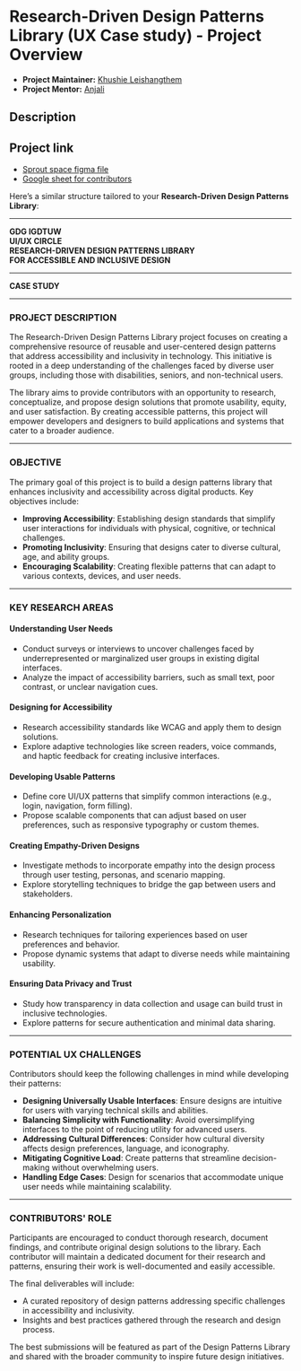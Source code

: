 # Research-Driven Design Patterns Library (UX Case study) - Project Overview
- **Project Maintainer:** [Khushie Leishangthem](https://github.com/Khushie134)
- **Project Mentor:** [Anjali](https://github.com/GLITCH-in-MATRIX9)

## Description


## Project link
- [Sprout space figma file](https://www.figma.com/design/mDOKLbBSlvfb6nGnWs4JZs/Research-Driven-Design-Patterns?node-id=1-2&t=8MeeV6zhTHcnHHYM-1)
- [Google sheet for contributors](https://docs.google.com/spreadsheets/d/1mdmnvTF9U8FHclVNwVpP0xf7w8xcWI_W7S656sLAKhs/edit?usp=sharing)


Here’s a similar structure tailored to your **Research-Driven Design Patterns Library**:

---

**GDG IGDTUW**  
**UI/UX CIRCLE**  
**RESEARCH-DRIVEN DESIGN PATTERNS LIBRARY**  
**FOR ACCESSIBLE AND INCLUSIVE DESIGN**  
___  
**CASE STUDY**  

---

### **PROJECT DESCRIPTION**  
The Research-Driven Design Patterns Library project focuses on creating a comprehensive resource of reusable and user-centered design patterns that address accessibility and inclusivity in technology. This initiative is rooted in a deep understanding of the challenges faced by diverse user groups, including those with disabilities, seniors, and non-technical users.  

The library aims to provide contributors with an opportunity to research, conceptualize, and propose design solutions that promote usability, equity, and user satisfaction. By creating accessible patterns, this project will empower developers and designers to build applications and systems that cater to a broader audience.  

---

### **OBJECTIVE**  
The primary goal of this project is to build a design patterns library that enhances inclusivity and accessibility across digital products. Key objectives include:  

- **Improving Accessibility**: Establishing design standards that simplify user interactions for individuals with physical, cognitive, or technical challenges.  
- **Promoting Inclusivity**: Ensuring that designs cater to diverse cultural, age, and ability groups.  
- **Encouraging Scalability**: Creating flexible patterns that can adapt to various contexts, devices, and user needs.  

---

### **KEY RESEARCH AREAS**  

#### **Understanding User Needs**  
- Conduct surveys or interviews to uncover challenges faced by underrepresented or marginalized user groups in existing digital interfaces.  
- Analyze the impact of accessibility barriers, such as small text, poor contrast, or unclear navigation cues.  

#### **Designing for Accessibility**  
- Research accessibility standards like WCAG and apply them to design solutions.  
- Explore adaptive technologies like screen readers, voice commands, and haptic feedback for creating inclusive interfaces.  

#### **Developing Usable Patterns**  
- Define core UI/UX patterns that simplify common interactions (e.g., login, navigation, form filling).  
- Propose scalable components that can adjust based on user preferences, such as responsive typography or custom themes.  

#### **Creating Empathy-Driven Designs**  
- Investigate methods to incorporate empathy into the design process through user testing, personas, and scenario mapping.  
- Explore storytelling techniques to bridge the gap between users and stakeholders.  

#### **Enhancing Personalization**  
- Research techniques for tailoring experiences based on user preferences and behavior.  
- Propose dynamic systems that adapt to diverse needs while maintaining usability.  

#### **Ensuring Data Privacy and Trust**  
- Study how transparency in data collection and usage can build trust in inclusive technologies.  
- Explore patterns for secure authentication and minimal data sharing.  

---

### **POTENTIAL UX CHALLENGES**  
Contributors should keep the following challenges in mind while developing their patterns:  

- **Designing Universally Usable Interfaces**: Ensure designs are intuitive for users with varying technical skills and abilities.  
- **Balancing Simplicity with Functionality**: Avoid oversimplifying interfaces to the point of reducing utility for advanced users.  
- **Addressing Cultural Differences**: Consider how cultural diversity affects design preferences, language, and iconography.  
- **Mitigating Cognitive Load**: Create patterns that streamline decision-making without overwhelming users.  
- **Handling Edge Cases**: Design for scenarios that accommodate unique user needs while maintaining scalability.  

---

### **CONTRIBUTORS' ROLE**  
Participants are encouraged to conduct thorough research, document findings, and contribute original design solutions to the library. Each contributor will maintain a dedicated document for their research and patterns, ensuring their work is well-documented and easily accessible.  

The final deliverables will include:  
- A curated repository of design patterns addressing specific challenges in accessibility and inclusivity.  
- Insights and best practices gathered through the research and design process.  

The best submissions will be featured as part of the Design Patterns Library and shared with the broader community to inspire future design initiatives.  

